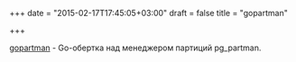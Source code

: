 +++
date = "2015-02-17T17:45:05+03:00"
draft = false
title = "gopartman"

+++

<p><a href="https://github.com/tmaiaroto/gopartman">gopartman</a>&nbsp;- Go-обертка над&nbsp;менеджером партиций&nbsp;pg_partman.</p>

